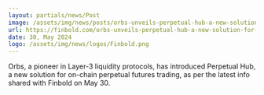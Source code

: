 ```yaml
---
layout: partials/news/Post
image: /assets/img/news/posts/orbs-unveils-perpetual-hub-a-new-solution-for-onchain-futures-trading.jpeg
url: https://finbold.com/orbs-unveils-perpetual-hub-a-new-solution-for-onchain-futures-trading/
date: 30, May 2024
logo: /assets/img/news/logos/Finbold.png
---
```


Orbs, a pioneer in Layer-3 liquidity protocols, has introduced Perpetual Hub, a new solution for on-chain perpetual futures trading, as per the latest info shared with Finbold on May 30. 

